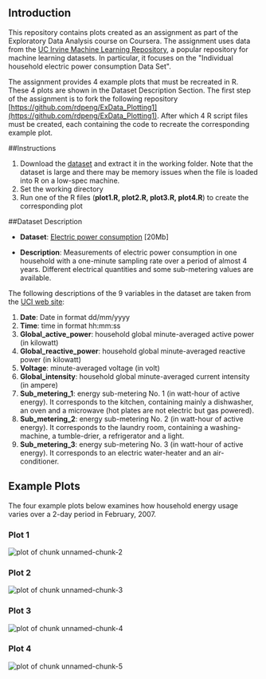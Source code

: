 ## Introduction

This repository contains plots created as an assignment as part of the Exploratory Data Analysis course on Coursera. The assignment uses data from
the <a href="http://archive.ics.uci.edu/ml/">UC Irvine Machine
Learning Repository</a>, a popular repository for machine learning
datasets. In particular, it focuses on the "Individual household
electric power consumption Data Set". 

The assignment provides 4 example plots that must be recreated in R. These 4 plots are shown in the Dataset Description Section. The first step of the assignment is to fork the following repository [https://github.com/rdpeng/ExData_Plotting1](https://github.com/rdpeng/ExData_Plotting1). After which 4 R script files must be created, each containing the code to recreate the corresponding example plot.  

##Instructions
1. Download the [dataset](https://d396qusza40orc.cloudfront.net/exdata%2Fdata%2Fhousehold_power_consumption.zip) and extract it in the working folder. Note that the dataset is large and there may be memory issues when the file is loaded into R on a low-spec machine.
1. Set the working directory
1. Run one of the R files (**plot1.R, plot2.R, plot3.R, plot4.R**) to create the corresponding plot


##Dataset Description
* <b>Dataset</b>: <a href="https://d396qusza40orc.cloudfront.net/exdata%2Fdata%2Fhousehold_power_consumption.zip">Electric power consumption</a> [20Mb]

* <b>Description</b>: Measurements of electric power consumption in
one household with a one-minute sampling rate over a period of almost
4 years. Different electrical quantities and some sub-metering values
are available.


The following descriptions of the 9 variables in the dataset are taken
from
the <a href="https://archive.ics.uci.edu/ml/datasets/Individual+household+electric+power+consumption">UCI
web site</a>:

<ol>
<li><b>Date</b>: Date in format dd/mm/yyyy </li>
<li><b>Time</b>: time in format hh:mm:ss </li>
<li><b>Global_active_power</b>: household global minute-averaged active power (in kilowatt) </li>
<li><b>Global_reactive_power</b>: household global minute-averaged reactive power (in kilowatt) </li>
<li><b>Voltage</b>: minute-averaged voltage (in volt) </li>
<li><b>Global_intensity</b>: household global minute-averaged current intensity (in ampere) </li>
<li><b>Sub_metering_1</b>: energy sub-metering No. 1 (in watt-hour of active energy). It corresponds to the kitchen, containing mainly a dishwasher, an oven and a microwave (hot plates are not electric but gas powered). </li>
<li><b>Sub_metering_2</b>: energy sub-metering No. 2 (in watt-hour of active energy). It corresponds to the laundry room, containing a washing-machine, a tumble-drier, a refrigerator and a light. </li>
<li><b>Sub_metering_3</b>: energy sub-metering No. 3 (in watt-hour of active energy). It corresponds to an electric water-heater and an air-conditioner.</li>
</ol>


## Example Plots

The four example plots below examines how household energy usage
varies over a 2-day period in February, 2007.  


### Plot 1


![plot of chunk unnamed-chunk-2](figure/unnamed-chunk-2.png) 


### Plot 2

![plot of chunk unnamed-chunk-3](figure/unnamed-chunk-3.png) 


### Plot 3

![plot of chunk unnamed-chunk-4](figure/unnamed-chunk-4.png) 


### Plot 4

![plot of chunk unnamed-chunk-5](figure/unnamed-chunk-5.png) 
